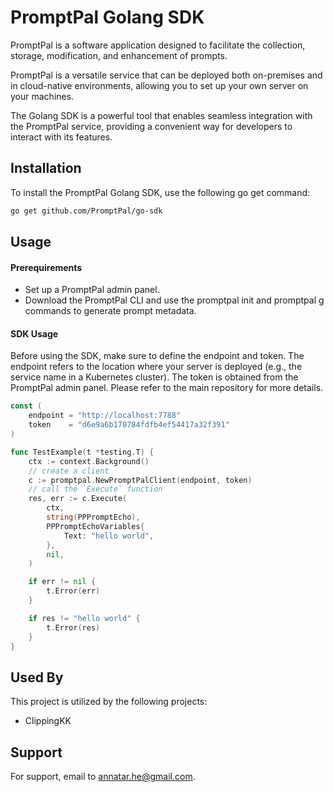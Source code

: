 # PromptPal Golang SDK

PromptPal is a software application designed to facilitate the collection, storage, modification, and enhancement of prompts.

PromptPal is a versatile service that can be deployed both on-premises and in cloud-native environments, allowing you to set up your own server on your machines.

The Golang SDK is a powerful tool that enables seamless integration with the PromptPal service, providing a convenient way for developers to interact with its features.

## Installation

To install the PromptPal Golang SDK, use the following go get command:

```bash
go get github.com/PromptPal/go-sdk
```

## Usage

#### Prerequirements

* Set up a PromptPal admin panel.
* Download the PromptPal CLI and use the promptpal init and promptpal g commands to generate prompt metadata.

#### SDK Usage

Before using the SDK, make sure to define the endpoint and token. The endpoint refers to the location where your server is deployed (e.g., the service name in a Kubernetes cluster). The token is obtained from the PromptPal admin panel. Please refer to the main repository for more details.

```go
const (
	endpoint = "http://localhost:7788"
	token    = "d6e9a6b170784fdfb4ef54417a32f391"
)
```

```go
func TestExample(t *testing.T) {
	ctx := context.Background()
	// create a client
	c := promptpal.NewPromptPalClient(endpoint, token)
	// call the `Execute` function
	res, err := c.Execute(
		ctx,
		string(PPPromptEcho),
		PPPromptEchoVariables{
			Text: "hello world",
		},
		nil,
	)

	if err != nil {
		t.Error(err)
	}

	if res != "hello world" {
		t.Error(res)
	}
}
```
## Used By

This project is utilized by the following projects:

- ClippingKK

## Support

For support, email to annatar.he@gmail.com.

